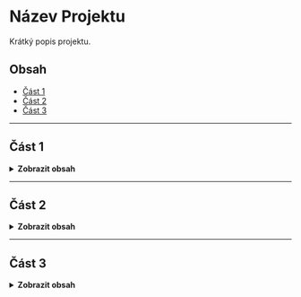 # Název Projektu

Krátký popis projektu.

## Obsah

- [Část 1](#část-1)
- [Část 2](#část-2)
- [Část 3](#část-3)

---

## Část 1

<details>
  <summary><b>Zobrazit obsah</b></summary>

  Text pro Část 1, aktivní tab.

</details>

---

## Část 2

<details>
  <summary><b>Zobrazit obsah</b></summary>

  Text pro Část 2, aktivní tab.

</details>

---

## Část 3

<details>
  <summary><b>Zobrazit obsah</b></summary>

  Text pro Část 3, aktivní tab.

</details>
